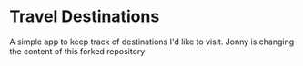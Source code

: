 # Travel Destinations

A simple app to keep track of destinations I'd like to visit.
Jonny is changing the content of this forked repository
